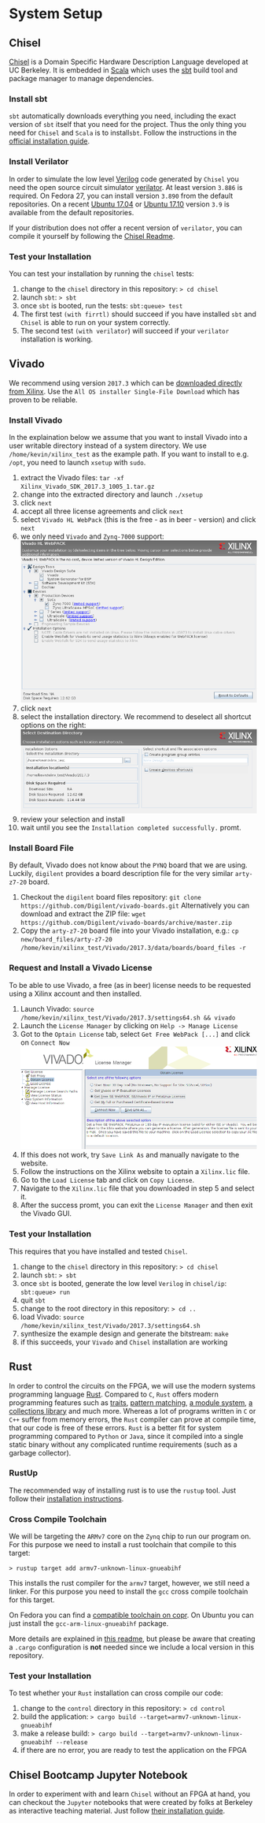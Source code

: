 # System Setup

## Chisel

[Chisel](https://chisel.eecs.berkeley.edu/)
is a Domain Specific Hardware Description Language developed at UC Berkeley.
It is embedded in [Scala](https://www.scala-lang.org/) which uses the
[sbt](https://www.scala-sbt.org/) build tool and package manager to manage
dependencies.

### Install sbt

`sbt` automatically downloads everything you need, including the exact version
of `sbt` itself that you need for the project.
Thus the only thing you need for `Chisel` and `Scala` is to install`sbt`.
Follow the instructions in the
[official installation guide](https://www.scala-sbt.org/1.x/docs/Installing-sbt-on-Linux.html).

### Install Verilator

In order to simulate the low level [Verilog](https://en.wikipedia.org/wiki/Verilog)
code generated by `Chisel` you need the open source circuit simulator
[verilator](https://www.veripool.org/projects/verilator).
At least version `3.886` is required.
On Fedora 27, you can install version `3.890` from the default repositories.
On a recent [Ubuntu 17.04](https://packages.ubuntu.com/zesty/verilator)
or [Ubuntu 17.10](https://packages.ubuntu.com/artful/verilator) version `3.9`
is available from the default repositories.

If your distribution does not offer a recent version of `verilator`,
you can compile it yourself by following the
[Chisel Readme](https://github.com/freechipsproject/chisel3#ubuntu-like-linux).

### Test your Installation

You can test your installation by running the `chisel` tests:

1. change to the `chisel` directory in this repository: `> cd chisel`
2. launch `sbt`: `> sbt`
3. once `sbt` is booted, run the tests: `sbt:queue> test`
4. The first test `(with firrtl)` should succeed if you have installed `sbt` and
   `Chisel` is able to run on your system correctly.
5. The second test `(with verilator`) will succeed if your `verilator` installation
   is working.

## Vivado

We recommend using version `2017.3` which can be [downloaded directly from
Xilinx](https://www.xilinx.com/support/download/index.html/content/xilinx/en/downloadNav/vivado-design-tools/2017-3.html).
Use the `All OS installer Single-File Download` which has proven to be reliable.

### Install Vivado

In the explaination below we assume that you want to install Vivado into a
user writable directory instead of a system directory.
We use `/home/kevin/xilinx_test` as the example path.
If you want to install to e.g. `/opt`, you need to launch `xsetup` with `sudo`.

1. extract the Vivado files: `tar -xf Xilinx_Vivado_SDK_2017.3_1005_1.tar.gz`
2. change into the extracted directory and launch `./xsetup`
3. click `next`
4. accept all three license agreements and click `next`
5. select `Vivado HL WebPack` (this is the free - as in beer - version) and click `next`
6. we only need `Vivado` and `Zynq-7000` support:
![vivado installation selection](vivado_installation_selection.png "installation-selection")
7. click `next`
8. select the installation directory. We recommend to deselect all shortcut options on the right:
![installation directory](vivado_select_installation_dir.png "installation directory")
9. review your selection and install
10. wait until you see the `Installation completed successfully.` promt.

### Install Board File

By default, Vivado does not know about the `PYNQ` board that we are using.
Luckily, `digilent` provides a board description file for the very similar
`arty-z7-20` board.

1. Checkout the `digilent` board files repository: `git clone https://github.com/Digilent/vivado-boards.git`
   Alternatively you can download and extract the ZIP file: `wget https://github.com/Digilent/vivado-boards/archive/master.zip`
2. Copy the `arty-z7-20` board file into your Vivado installation, e.g.: `cp new/board_files/arty-z7-20 /home/kevin/xilinx_test/Vivado/2017.3/data/boards/board_files -r`

### Request and Install a Vivado License

To be able to use Vivado, a free (as in beer) license needs to be requested using
a Xilinx account and then installed.

1. Launch Vivado: `source /home/kevin/xilinx_test/Vivado/2017.3/settings64.sh && vivado`
2. Launch the `License Manager` by clicking on `Help -> Manage License`
3. Got to the `Optain License` tab, select `Get Free WebPack [...]` and click on `Connect Now`
![optain license](vivado_optain_license.png "optain license")
4. If this does not work, try `Save Link As` and manually navigate to the website.
5. Follow the instructions on the Xilinx website to optain a `Xilinx.lic` file.
6. Go to the `Load License` tab and click on `Copy License`.
7. Navigate to the `Xilinx.lic` file that you downloaded in step 5 and select it.
8. After the success promt, you can exit the `License Manager` and then exit the Vivado GUI.

### Test your Installation

This requires that you have installed and tested `Chisel`.

1. change to the `chisel` directory in this repository: `> cd chisel`
2. launch `sbt`: `> sbt`
3. once `sbt` is booted, generate the low level `Verilog` in `chisel/ip`: `sbt:queue> run`
4. quit `sbt`
5. change to the root directory in this repository: `> cd ..`
6. load Vivado: `source /home/kevin/xilinx_test/Vivado/2017.3/settings64.sh`
7. synthesize the example design and generate the bitstream: `make`
8. if this succeeds, your `Vivado` and `Chisel` installation are working

## Rust

In order to control the circuits on the FPGA, we will use the modern
systems programming language [Rust](https://www.rust-lang.org/).
Compared to `C`, `Rust` offers modern programming features such as
[traits](https://doc.rust-lang.org/book/second-edition/ch10-02-traits.html),
[pattern matching](https://doc.rust-lang.org/book/second-edition/ch06-02-match.html),
[a module system](https://doc.rust-lang.org/book/second-edition/ch07-00-modules.html),
[a collections library](https://doc.rust-lang.org/book/second-edition/ch08-00-common-collections.html)
and much more.
Whereas a lot of programs written in `C` or `C++` suffer from memory errors,
the `Rust` compiler can prove at compile time, that our code is free of these
errors.
`Rust` is a better fit for system programming compared to `Python` or
`Java`, since it compiled into a single static binary without any
complicated runtime requirements (such as a garbage collector).

### RustUp

The recommended way of installing rust is to use the `rustup` tool.
Just follow their [installation instructions](https://github.com/rust-lang-nursery/rustup.rs/#other-installation-methods).

### Cross Compile Toolchain

We will be targeting the `ARMv7` core on the `Zynq` chip to run our program on.
For this purpose we need to install a rust toolchain that compile to this
target:

```
> rustup target add armv7-unknown-linux-gnueabihf
```

This installs the rust compiler for the `armv7` target, however,
we still need a linker. For this purpose you need to install
the `gcc` cross compile toolchain for this target.

On Fedora you can find a [compatible toolchain on copr](https://copr.fedorainfracloud.org/coprs/lantw44/arm-linux-gnueabihf-toolchain/).
On Ubuntu you can just install the `gcc-arm-linux-gnueabihf` package.

More details are explained in [this readme](https://github.com/japaric/rust-cross#tldr-ubuntu-example),
but please be aware that creating a `.cargo` configuration is **not** needed
since we include a local version in this repository.

### Test your Installation

To test whether your `Rust` installation can cross compile our code:

1. change to the `control` directory in this repository: `> cd control`
2. build the application: `> cargo build --target=armv7-unknown-linux-gnueabihf`
3. make a release build: `> cargo build --target=armv7-unknown-linux-gnueabihf --release`
4. if there are no error, you are ready to test the application on the FPGA

## Chisel Bootcamp Jupyter Notebook

In order to experiment with and learn `Chisel` without an FPGA at hand,
you can checkout the `Jupyter` notebooks that were created by folks at
Berkeley as interactive teaching material.
Just follow [their installation guide](https://github.com/ucb-bar/generator-bootcamp#local-installation---maclinux).
